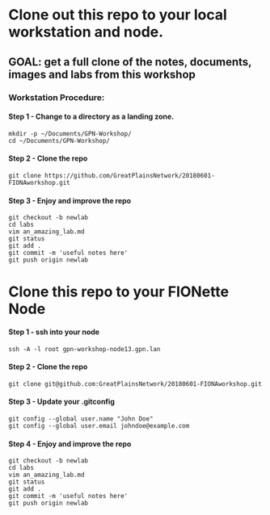 # Clone out this repo to your local workstation and node.

##  GOAL: get a full clone of the notes, documents, images and labs from this workshop

### Workstation Procedure:

#### Step 1 - Change to a directory as a landing zone.
```
mkdir -p ~/Documents/GPN-Workshop/
cd ~/Documents/GPN-Workshop/
```
#### Step 2 - Clone the repo
```
git clone https://github.com/GreatPlainsNetwork/20180601-FIONAworkshop.git
```
#### Step 3 - Enjoy and improve the repo
```
git checkout -b newlab
cd labs
vim an_amazing_lab.md
git status
git add .
git commit -m 'useful notes here'
git push origin newlab
```


# Clone this repo to your FIONette Node

#### Step 1 - ssh into your node
```
ssh -A -l root gpn-workshop-node13.gpn.lan
```

#### Step 2 - Clone the repo
```
git clone git@github.com:GreatPlainsNetwork/20180601-FIONAworkshop.git
```

#### Step 3 - Update your .gitconfig
```
git config --global user.name "John Doe"
git config --global user.email johndoe@example.com
```

#### Step 4 - Enjoy and improve the repo
```
git checkout -b newlab
cd labs
vim an_amazing_lab.md
git status
git add .
git commit -m 'useful notes here'
git push origin newlab
```

